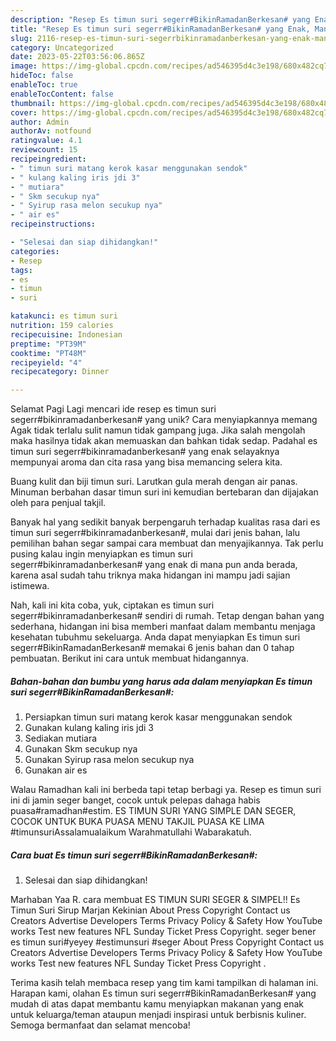 ```yaml
---
description: "Resep Es timun suri segerr#BikinRamadanBerkesan# yang Enak, Mantap"
title: "Resep Es timun suri segerr#BikinRamadanBerkesan# yang Enak, Mantap"
slug: 2116-resep-es-timun-suri-segerrbikinramadanberkesan-yang-enak-mantap
category: Uncategorized
date: 2023-05-22T03:56:06.865Z
image: https://img-global.cpcdn.com/recipes/ad546395d4c3e198/680x482cq70/es-timun-suri-segerrbikinramadanberkesan-foto-resep-utama.jpg
hideToc: false
enableToc: true
enableTocContent: false
thumbnail: https://img-global.cpcdn.com/recipes/ad546395d4c3e198/680x482cq70/es-timun-suri-segerrbikinramadanberkesan-foto-resep-utama.jpg
cover: https://img-global.cpcdn.com/recipes/ad546395d4c3e198/680x482cq70/es-timun-suri-segerrbikinramadanberkesan-foto-resep-utama.jpg
author: Admin
authorAv: notfound
ratingvalue: 4.1
reviewcount: 15
recipeingredient:
- " timun suri matang kerok kasar menggunakan sendok"
- " kulang kaling iris jdi 3"
- " mutiara"
- " Skm secukup nya"
- " Syirup rasa melon secukup nya"
- " air es"
recipeinstructions:

- "Selesai dan siap dihidangkan!"
categories:
- Resep
tags:
- es
- timun
- suri

katakunci: es timun suri 
nutrition: 159 calories
recipecuisine: Indonesian
preptime: "PT39M"
cooktime: "PT48M"
recipeyield: "4"
recipecategory: Dinner

---
```



Selamat Pagi Lagi mencari ide resep es timun suri segerr#bikinramadanberkesan# yang unik? Cara menyiapkannya memang Agak tidak terlalu sulit namun tidak gampang juga. Jika salah mengolah maka hasilnya tidak akan memuaskan dan bahkan tidak sedap. Padahal es timun suri segerr#bikinramadanberkesan# yang enak selayaknya mempunyai aroma dan cita rasa yang bisa memancing selera kita.


Buang kulit dan biji timun suri. Larutkan gula merah dengan air panas. Minuman berbahan dasar timun suri ini kemudian bertebaran dan dijajakan oleh para penjual takjil.

Banyak hal yang sedikit banyak berpengaruh terhadap kualitas rasa dari es timun suri segerr#bikinramadanberkesan#, mulai dari jenis bahan, lalu pemilihan bahan segar sampai cara membuat dan menyajikannya. Tak perlu pusing kalau ingin menyiapkan es timun suri segerr#bikinramadanberkesan# yang enak di mana pun anda berada, karena asal sudah tahu triknya maka hidangan ini mampu jadi sajian istimewa.


Nah, kali ini kita coba, yuk, ciptakan es timun suri segerr#bikinramadanberkesan# sendiri di rumah. Tetap dengan bahan yang sederhana, hidangan ini bisa memberi manfaat dalam membantu menjaga kesehatan tubuhmu sekeluarga. Anda dapat menyiapkan Es timun suri segerr#BikinRamadanBerkesan# memakai 6 jenis bahan dan 0 tahap pembuatan. Berikut ini cara untuk membuat hidangannya.

<!--inarticleads1-->

##### Bahan-bahan dan bumbu yang harus ada dalam menyiapkan Es timun suri segerr#BikinRamadanBerkesan#:

1. Persiapkan  timun suri matang kerok kasar menggunakan sendok
1. Gunakan  kulang kaling iris jdi 3
1. Sediakan  mutiara
1. Gunakan  Skm secukup nya
1. Gunakan  Syirup rasa melon secukup nya
1. Gunakan  air es


Walau Ramadhan kali ini berbeda tapi tetap berbagi ya. Resep es timun suri ini di jamin seger banget, cocok untuk pelepas dahaga habis puasa#ramadhan#estim. ES TIMUN SURI YANG SIMPLE DAN SEGER, COCOK UNTUK BUKA PUASA MENU TAKJIL PUASA KE LIMA #timunsuriAssalamualaikum Warahmatullahi Wabarakatuh. 

<!--inarticleads2-->

##### Cara buat Es timun suri segerr#BikinRamadanBerkesan#:


1. Selesai dan siap dihidangkan!

Marhaban Yaa R. cara membuat ES TIMUN SURI SEGER &amp; SIMPEL!! Es Timun Suri Sirup Marjan Kekinian About Press Copyright Contact us Creators Advertise Developers Terms Privacy Policy &amp; Safety How YouTube works Test new features NFL Sunday Ticket Press Copyright. seger bener es timun suri#yeyey #estimunsuri #seger About Press Copyright Contact us Creators Advertise Developers Terms Privacy Policy &amp; Safety How YouTube works Test new features NFL Sunday Ticket Press Copyright . 

Terima kasih telah membaca resep yang tim kami tampilkan di halaman ini. Harapan kami, olahan Es timun suri segerr#BikinRamadanBerkesan# yang mudah di atas dapat membantu kamu menyiapkan makanan yang enak untuk keluarga/teman ataupun menjadi inspirasi untuk berbisnis kuliner. Semoga bermanfaat dan selamat mencoba!
